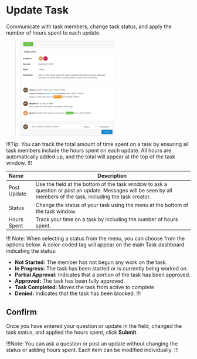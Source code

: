 # Update Task

Communicate with task members, change task status, and apply the number of hours spent to each update.

><img src="../../../images/update_task.png" alt="update_tasks" style="width: 55%; display: block"></a>

!!!Tip:
You can track the total amount of time spent on a task by ensuring all task members include the hours spent on each update. All hours are automatically added up, and the total will appear at the top of the task window. 
!!!


**Name** | **Description** 
:--- | ---
Post Update | Use the field at the bottom of the task window to ask a question or post an update. Messages will be seen by all members of the task, including the task creator. 
Status | Change the status of your task using the menu at the bottom of the task window. 
Hours Spent | Track your time on a task by including the number of hours spent. 

!!! Note:
When selecting a status from the menu, you can choose from the options below. A color-coded tag will appear on the main Task dashboard indicating the status:
-	**Not Started:** The member has not begun any work on the task.
-	**In Progress:**  The task has been started or is currently being worked on.
-	**Partial Approval:** Indicates that a portion of the task has been approved.
-	**Approved:** The task has been fully approved. 
-	**Task Completed:** Moves the task from active to complete
-	**Denied:** Indicates that the task has been blocked.
!!!

## Confirm
Once you have entered your question or update in the field, changed the task status, and applied the hours spent, click **Submit**. 

!!!Note:
You can ask a question or post an update without changing the status or adding hours spent. Each item can be modified individually. 
!!!
